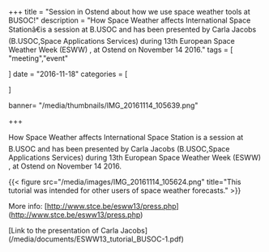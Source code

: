 
+++
title = "Session in Ostend about how we use space weather tools at BUSOC!"
description = "How Space Weather affects International Space Stationâ€is a session at B.USOC and has been presented by Carla Jacobs (B.USOC,Space Applications Services) during 13th European Space Weather Week (ESWW) , at Ostend on November 14 2016."
tags = [
   "meeting","event"
  
]
date = "2016-11-18"
categories = [
   
]

banner= "/media/thumbnails/IMG_20161114_105639.png"


+++

How Space Weather affects International Space Station is a session at B.USOC and has been presented by Carla Jacobs (B.USOC,Space Applications Services) during 13th European Space Weather Week (ESWW) , at Ostend on November 14 2016.

{{< figure  src="/media/images/IMG_20161114_105624.png" title="This tutorial was intended for other users of space weather forecasts." >}}

More info: [http://www.stce.be/esww13/press.php] (http://www.stce.be/esww13/press.php)

[Link to the presentation of Carla Jacobs] (/media/documents/ESWW13_tutorial_BUSOC-1.pdf)

